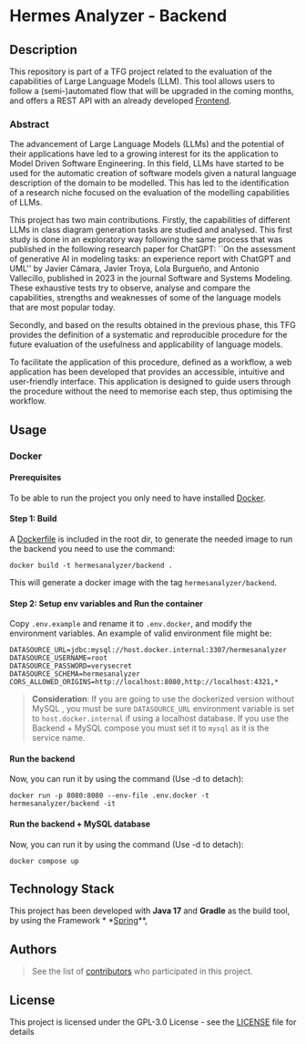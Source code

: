 # Hermes Analyzer - Backend

## Description

This repository is part of a TFG project related to the evaluation of the capabilities of Large Language Models (LLM).
This tool allows users to follow a (semi-)automated flow that will be upgraded in the coming months, and offers a REST
API with an already developed [Frontend](https://github.com/atenearesearchgroup/llm-evaluator-frontend).

### Abstract

The advancement of Large Language Models (LLMs) and the potential of their applications have led to a growing interest
for its the application to Model Driven Software Engineering. In this field, LLMs have started to be used for the
automatic creation of software models given a natural language description of the domain to be modelled. This has led to
the identification of a research niche focused on the evaluation of the modelling capabilities of LLMs.

This project has two main contributions. Firstly, the capabilities of different LLMs in class diagram generation tasks
are studied and analysed. This first study is done in an exploratory way following the same process that was published
in the following research paper for ChatGPT: ``On the assessment of generative AI in modeling tasks: an experience
report with ChatGPT and UML'' by Javier Cámara, Javier Troya, Lola Burgueño, and Antonio Vallecillo, published in 2023
in the journal Software and Systems Modeling. These exhaustive tests try to observe, analyse and compare the
capabilities, strengths and weaknesses of some of the language models that are most popular today.

Secondly, and based on the results obtained in the previous phase, this TFG provides the definition of a systematic and
reproducible procedure for the future evaluation of the usefulness and applicability of language models.

To facilitate the application of this procedure, defined as a workflow, a web application has been developed that
provides an accessible, intuitive and user-friendly interface. This application is designed to guide users through the
procedure without the need to memorise each step, thus optimising the workflow.

## Usage

### Docker

#### Prerequisites

To be able to run the project you only need to have installed [Docker](https://www.docker.com).

#### Step 1: Build

A [Dockerfile](https://github.com/atenearesearchgroup/llm-evaluator-backend/blob/master/Dockerfile) is included in the
root dir, to generate the needed image to run the backend you need to use the command:

```
docker build -t hermesanalyzer/backend .
```

This will generate a docker image with the tag `hermesanalyzer/backend`.

#### Step 2: Setup env variables and Run the container

Copy ``.env.example`` and rename it to ``.env.docker``, and modify the environment variables. An example of valid
environment file might be:

```
DATASOURCE_URL=jdbc:mysql://host.docker.internal:3307/hermesanalyzer
DATASOURCE_USERNAME=root
DATASOURCE_PASSWORD=verysecret
DATASOURCE_SCHEMA=hermesanalyzer
CORS_ALLOWED_ORIGINS=http://localhost:8080,http://localhost:4321,*
```

> **Consideration**: If you are going to use the dockerized version without MySQL , you must be sure ``DATASOURCE_URL``
> environment variable is set to ``host.docker.internal`` if using a localhost database. If you use the Backend + MySQL
> compose you must set it to ``mysql`` as it is the service name.

#### Run the backend

Now, you can run it by using the command (Use -d to detach):

```
docker run -p 8080:8080 --env-file .env.docker -t hermesanalyzer/backend -it
```

#### Run the backend + MySQL database

Now, you can run it by using the command (Use -d to detach):

```
docker compose up
```

## Technology Stack

This project has been developed with **Java 17** and **Gradle** as the build tool, by using the Framework *
*[Spring](https://spring.io)**,

## Authors

> See the list of [contributors](https://github.com/atenearesearchgroup/llm-evaluator-backend/graphs/contributors) who
> participated in this project.

## License

This project is licensed under the GPL-3.0 License - see the [LICENSE](./LICENSE) file for details

